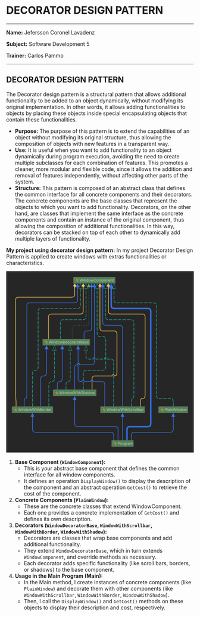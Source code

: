 # DECORATOR DESIGN PATTERN

-----

**Name:** Jefersson Coronel Lavadenz

**Subject:** Software Development 5

**Trainer:** Carlos Pammo

-----

## DECORATOR DESIGN PATTERN
The Decorator design pattern is a structural pattern that allows additional functionality to be added to an object dynamically, without modifying its original implementation. In other words, it allows adding functionalities to objects by placing these objects inside special encapsulating objects that contain these functionalities.

- **Purpose:** The purpose of this pattern is to extend the capabilities of an object without modifying its original structure, thus allowing the composition of objects with new features in a transparent way.
- **Use:** It is useful when you want to add functionality to an object dynamically during program execution, avoiding the need to create multiple subclasses for each combination of features. This promotes a cleaner, more modular and flexible code, since it allows the addition and removal of features independently, without affecting other parts of the system.
- **Structure:** This pattern is composed of an abstract class that defines the common interface for all concrete components and their decorators. The concrete components are the base classes that represent the objects to which you want to add functionality. Decorators, on the other hand, are classes that implement the same interface as the concrete components and contain an instance of the original component, thus allowing the composition of additional functionalities. In this way, decorators can be stacked on top of each other to dynamically add multiple layers of functionality.

**My project using decorator design pattern:**
In my project Decorator Design Pattern is applied to create windows with extras functionalities or characteristics.

<img src="DecoratorDesignPattern/DecoratorDesignPatternDiagram.png" alt="AbstractFactoryDesignPatternDiagram.img" width="800"/>

1. **Base Component (`WindowComponent`):**
   - This is your abstract base component that defines the common interface for all window components.
   - It defines an operation `DisplayWindow()` to display the description of the component and an abstract operation `GetCost()` to retrieve the cost of the component.
2. **Concrete Components (`PlainWindow`):**
   - These are the concrete classes that extend WindowComponent.
   - Each one provides a concrete implementation of `GetCost()` and defines its own description.
3. **Decorators (`WindowDecoratorBase`, `WindowWithScrollbar`, `WindowWithBorder`, `WindowWithShadow`):**
   - Decorators are classes that wrap base components and add additional functionality.
   - They extend `WindowDecoratorBase`, which in turn extends `WindowComponent`, and override methods as necessary.
   - Each decorator adds specific functionality (like scroll bars, borders, or shadows) to the base component.
4. **Usage in the Main Program (Main):**
   - In the Main method, I create instances of concrete components (like `PlainWindow`) and decorate them with other components (like `WindowWithScrollbar`, `WindowWithBorder`, `WindowWithShadow`).
   - Then, I call the `DisplayWindow()` and `GetCost()` methods on these objects to display their description and cost, respectively.
